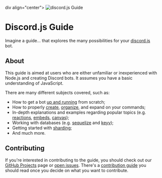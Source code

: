 div align="center">
	<img src="OlympusBot/imgaes/Banner-Samall.png" title="discord.js Guide" alt="discord.js Guide" />
</div>

# Discord.js Guide

Imagine a guide... that explores the many possibilities for your [discord.js](https://github.com/discordjs/discord.js) bot.

## About

This guide is aimed at users who are either unfamiliar or inexperienced with Node.js and creating Discord bots. It assumes you have a basic understanding of JavaScript.

There are many different subjects covered, such as:

- How to get a bot [up and running](https://discordjs.guide/preparations/) from scratch;
- How to properly [create](https://discordjs.guide/creating-your-bot/), [organize](https://discordjs.guide/creating-your-bot/command-handling.html), and expand on your commands;
- In-depth explanations and examples regarding popular topics (e.g. [reactions](https://discordjs.guide/popular-topics/reactions.html), [embeds](https://discordjs.guide/popular-topics/embeds.html), [canvas](https://discordjs.guide/popular-topics/canvas.html));
- Working with databases (e.g. [sequelize](https://discordjs.guide/sequelize/) and [keyv](https://discordjs.guide/keyv/));
- Getting started with [sharding](https://discordjs.guide/sharding/);
- And much more.

## Contributing

If you're interested in contributing to the guide, you should check out our [GitHub Projects](https://github.com/discordjs/guide/projects) page or [open issues](https://github.com/discordjs/guide/issues). There's a [contribution guide](https://github.com/discordjs/guide/blob/main/CONTRIBUTING.md) you should read once you decide on what you want to contribute.
